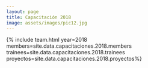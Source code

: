 ```yaml
---
layout: page
title: Capacitación 2018
image: assets/images/pic12.jpg
---
```


{% include team.html year=2018 members=site.data.capacitaciones.2018.members trainees=site.data.capacitaciones.2018.trainees proyectos=site.data.capacitaciones.2018.proyectos%}
